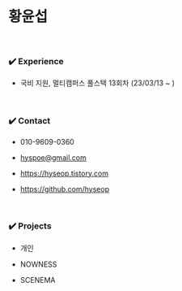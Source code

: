 # 황윤섭

</br>

### ✔️ Experience

- 국비 지원, 멀티캠퍼스 풀스택 13회차 (23/03/13 ~ )


</br>

### ✔️ Contact

- 010-9609-0360
  
- hyspoe@gmail.com

- https://hyseop.tistory.com

- https://github.com/hyseop

  
</br>

### ✔️ Projects
- 개인

- NOWNESS

- SCENEMA

